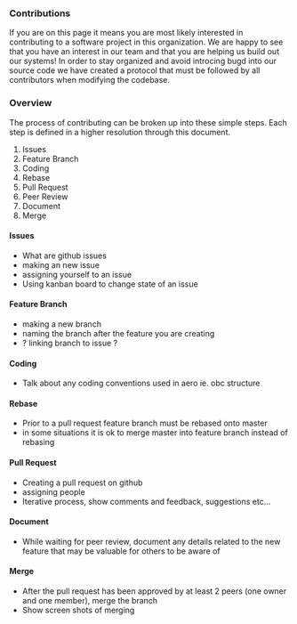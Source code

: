 ### Contributions

If you are on this page it means you are most likely interested in contributing to a software project in this organization. We are happy to see that you have an interest in our team and that you are helping us build out our systems! In order to stay organized and avoid introcing bugd into our source code we have created a protocol that must be followed by all contributors when modifying the codebase.

### Overview

The process of contributing can be broken up into these simple steps. Each step is defined in a higher resolution through this document.

1. Issues
1. Feature Branch
1. Coding
1. Rebase
1. Pull Request
1. Peer Review
1. Document
1. Merge 

#### Issues
* What are github issues
* making an new issue
* assigning yourself to an issue
* Using kanban board to change state of an issue

#### Feature Branch 
* making a new branch 
* naming the branch after the feature you are creating
* ? linking branch to issue ?

#### Coding
* Talk about any coding conventions used in aero ie. obc structure

#### Rebase
* Prior to a pull request feature branch must be rebased onto master
* in some situations it is ok to merge master into feature branch instead of rebasing

#### Pull Request
* Creating a pull request on github
* assigning people
* Iterative process, show comments and feedback, suggestions etc...

#### Document
* While waiting for peer review, document any details related to the new feature that may be valuable for others to be aware of


#### Merge
* After the pull request has been approved by at least 2 peers (one owner and one member), merge the branch
* Show screen shots of merging
